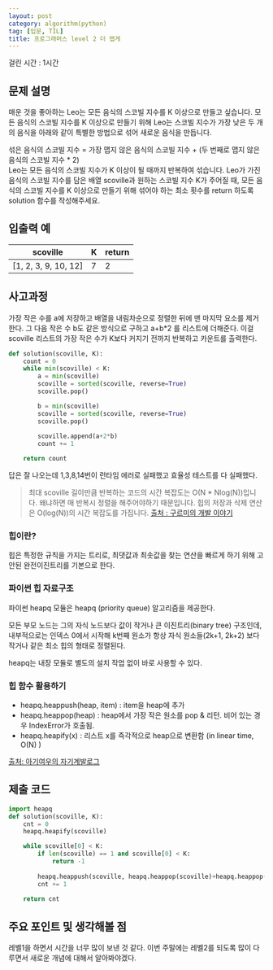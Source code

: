 ```yaml
---
layout: post
category: algorithm(python)
tag: [입문, TIL]
title: 프로그래머스 level 2 더 맵게
---
```

걸린 시간 : 1시간
## 문제 설명

매운 것을 좋아하는 Leo는 모든 음식의 스코빌 지수를 K 이상으로 만들고 싶습니다. 모든 음식의 스코빌 지수를 K 이상으로 만들기 위해 Leo는 스코빌 지수가 가장 낮은 두 개의 음식을 아래와 같이 특별한 방법으로 섞어 새로운 음식을 만듭니다.  

섞은 음식의 스코빌 지수 = 가장 맵지 않은 음식의 스코빌 지수 + (두 번째로 맵지 않은 음식의 스코빌 지수 * 2)  
Leo는 모든 음식의 스코빌 지수가 K 이상이 될 때까지 반복하여 섞습니다.
Leo가 가진 음식의 스코빌 지수를 담은 배열 scoville과 원하는 스코빌 지수 K가 주어질 때, 모든 음식의 스코빌 지수를 K 이상으로 만들기 위해 섞어야 하는 최소 횟수를 return 하도록 solution 함수를 작성해주세요.   

## 입출력 예

<table>
  <thead>
    <tr>
      <th>scoville</th>
      <th>K</th>
      <th>return</th>
    </tr>
  </thead>
  <tbody>
    <tr>
      <td>[1, 2, 3, 9, 10, 12]</td>
      <td>7</td>
      <td>2</td>
    </tr>
  </tbody>
</table>

## 사고과정

가장 작은 수를 a에 저장하고 배열을 내림차순으로 정렬한 뒤에 맨 마지막 요소를 제거한다. 그 다음 작은 수 b도 같은 방식으로 구하고 a+b*2 를 리스트에 더해준다. 이걸 scoville 리스트의 가장 작은 수가 K보다 커지기 전까지 반복하고 카운트를 출력한다.

```python
def solution(scoville, K):
    count = 0
    while min(scoville) < K: 
        a = min(scoville)
        scoville = sorted(scoville, reverse=True)
        scoville.pop()

        b = min(scoville)
        scoville = sorted(scoville, reverse=True)
        scoville.pop()
        
        scoville.append(a+2*b)
        count += 1

    return count
```

답은 잘 나오는데 1,3,8,14번이 런타임 에러로 실패했고 효율성 테스트를 다 실패했다. 

>최대 scoville 길이만큼 반복하는 코드의 시간 복잡도는 O(N * Nlog(N))입니다. 왜냐하면 매 반복시 정렬을 해주어야하기 때문입니다. 힙의 저장과 삭제 연산은 O(log(N))의 시간 복잡도를 가집니다. [출처 : 구르미의 개발 이야기](https://gurumee92.tistory.com/163)

### 힙이란?

힙은 특정한 규칙을 가지는 트리로, 최댓값과 최솟값을 찾는 연산을 빠르게 하기 위해 고안된 완전이진트리를 기본으로 한다. 

### 파이썬 힙 자료구조

파이썬 heapq 모듈은 heapq (priority queue) 알고리즘을 제공한다.

모든 부모 노드는 그의 자식 노드보다 값이 작거나 큰 이진트리(binary tree) 구조인데, 내부적으로는 인덱스 0에서 시작해 k번째 원소가 항상 자식 원소들(2k+1, 2k+2) 보다 작거나 같은 최소 힙의 형태로 정렬된다.   

heapq는 내장 모듈로 별도의 설치 작업 없이 바로 사용할 수 있다.

### 힙 함수 활용하기

- heapq.heappush(heap, item) : item을 heap에 추가
- heapq.heappop(heap) : heap에서 가장 작은 원소를 pop & 리턴. 비어 있는 경우 IndexError가 호출됨. 
- heapq.heapify(x) : 리스트 x를 즉각적으로 heap으로 변환함 (in linear time, O(N) )

[출처: 아기여우의 자기계발로그](https://littlefoxdiary.tistory.com/)

## 제출 코드

```python
import heapq
def solution(scoville, K):
    cnt = 0
    heapq.heapify(scoville)

    while scoville[0] < K:
        if len(scoville) == 1 and scoville[0] < K:
            return -1
        
        heapq.heappush(scoville, heapq.heappop(scoville)+heapq.heappop(scoville) * 2)
        cnt += 1
    
    return cnt
```

## 주요 포인트 및 생각해볼 점

레벨1을 하면서 시간을 너무 많이 보낸 것 같다. 이번 주말에는 레벨2를 되도록 많이 다루면서 새로운 개념에 대해서 알아봐야겠다.